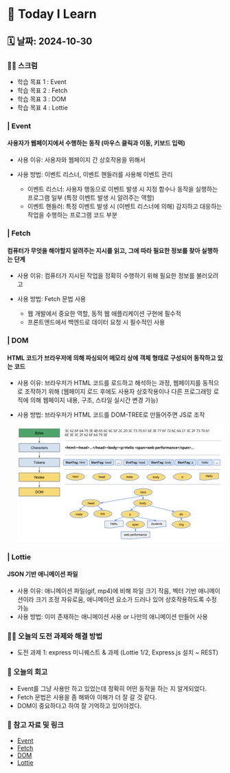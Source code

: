 # 📝 Today I Learn

## 🗓️ 날짜: 2024-10-30

### 🙏🏻 스크럼
- 학습 목표 1 : Event
- 학습 목표 2 : Fetch
- 학습 목표 3 : DOM
- 학습 목표 4 : Lottie 

### | Event
#### 사용자가 웹페이지에서 수행하는 동작 (마우스 클릭과 이동, 키보드 입력)
- 사용 이유: 사용자와 웹페이지 간 상호작용을 위해서
- 사용 방법: 이벤트 리스너, 이벤트 핸들러를 사용해 이벤트 관리

  - 이벤트 리스너: 사용자 행동으로 이벤트 발생 시 지정 함수나 동작을 실행하는 프로그램 일부 (특정 이벤트 발생 시 알려주는 역할)
  - 이벤트 핸들러: 특정 이벤트 발생 시 (이벤트 리스너에 의해) 감지하고 대응하는 작업을 수행하는 프로그램 코드 부분

### | Fetch
#### 컴퓨터가 무엇을 해야할지 알려주는 지시를 읽고, 그에 따라 필요한 정보를 찾아 실행하는 단계
- 사용 이유: 컴퓨터가 지시된 작업을 정확히 수행하기 위해 필요한 정보를 불러오려고
- 사용 방법: Fetch 문법 사용

    - 웹 개발에서 중요한 역할, 동적 웹 애플리케이션 구현에 필수적 
    - 프론트엔드에서 백엔드로 데이터 요청 시 필수적인 사용

### | DOM
#### HTML 코드가 브라우저에 의해 파싱되어 메모리 상에 객체 형태로 구성되어 동작하고 있는 코드
- 사용 이유: 브라우저가 HTML 코드를 로드하고 해석하는 과정, 웹페이지를 동적으로 조작하기 위해 (웹페이지 로드 후에도 사용자 상호작용이나 다른 프로그래밍 로직에 의해 웹페이지 내용, 구조, 스타일 실시간 변경 가능)
- 사용 방법: 브라우저가 HTML 코드를 DOM-TREE로 만들어주면 JS로 조작

    ![alt DOM 절차](<DOM.png>)
    
### | Lottie
#### JSON 기반 애니메이션 파일
- 사용 이유: 애니메이션 파일(gif, mp4)에 비해 파일 크기 작음, 벡터 기반 애니메이션이라 크기 조정 자유로움, 애니메이션 요소가 드러나 있어 상호작용하도록 수정 가능
- 사용 방법: 이미 존재하는 애니메이션 사용 or 나만의 애니메이션 만들어 사용
 
### ✊🏻 오늘의 도전 과제와 해결 방법
- 도전 과제 1: express 미니퀘스트 & 과제 (Lottie 1/2, Express.js 설치 ~ REST)

### 💭 오늘의 회고
- Event를 그냥 사용만 하고 있었는데 정확히 어떤 동작을 하는 지 알게되었다.
- Fetch 문법은 사용을 좀 해봐야 이해가 더 잘 갈 것 같다.
- DOM이 중요하다고 하여 잘 기억하고 있어야겠다.

### 🔗 참고 자료 및 링크
- [Event](https://www.notion.so/adapterz/Event-12d394a48061809498e9d796edbec542?pvs=4)
- [Fetch](https://www.notion.so/adapterz/Fetch-12d394a4806180cca1f1c070b8a8180f?pvs=4)
- [DOM](https://www.notion.so/adapterz/DOM-12d394a48061802eb56ad065b1c80fed?pvs=4)
- [Lottie](https://www.notion.so/adapterz/Lottie-12d394a4806180bab0eae3545abe3111?pvs=4)